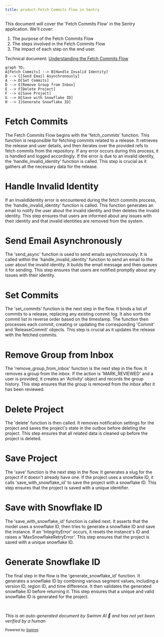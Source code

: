 ```yaml
---
title: product-Fetch Commits Flow in Sentry
---
```

This document will cover the 'Fetch Commits Flow' in the Sentry application. We'll cover:

1. The purpose of the Fetch Commits Flow
2. The steps involved in the Fetch Commits Flow
3. The impact of each step on the end user.

Technical document: <SwmLink doc-title="Understanding the Fetch Commits Flow">[Understanding the Fetch Commits Flow](/.swm/understanding-the-fetch-commits-flow.tsq3pw6d.sw.md)</SwmLink>

```mermaid
graph TD;
A[Fetch Commits] --> B[Handle Invalid Identity]
B --> C[Send Email Asynchronously]
A --> D[Set Commits]
D --> E[Remove Group from Inbox]
E --> F[Delete Project]
F --> G[Save Project]
G --> H[Save with Snowflake ID]
H --> I[Generate Snowflake ID]
```

# Fetch Commits

The Fetch Commits Flow begins with the 'fetch_commits' function. This function is responsible for fetching commits related to a release. It retrieves the release and user details, and then iterates over the provided refs to fetch commits from the repository. If any error occurs during this process, it is handled and logged accordingly. If the error is due to an invalid identity, the 'handle_invalid_identity' function is called. This step is crucial as it gathers all the necessary data for the release.

# Handle Invalid Identity

If an InvalidIdentity error is encountered during the fetch commits process, the 'handle_invalid_identity' function is called. This function generates an email to notify the user about the invalid identity and then deletes the invalid identity. This step ensures that users are informed about any issues with their identity and that invalid identities are removed from the system.

# Send Email Asynchronously

The 'send_async' function is used to send emails asynchronously. It is called within the 'handle_invalid_identity' function to send an email to the user about the invalid identity. It builds the email message and then queues it for sending. This step ensures that users are notified promptly about any issues with their identity.

# Set Commits

The 'set_commits' function is the next step in the flow. It binds a list of commits to a release, replacing any existing commit log. It also sorts the commit list in reverse order based on the timestamp. The function then processes each commit, creating or updating the corresponding 'Commit' and 'ReleaseCommit' objects. This step is crucial as it updates the release with the fetched commits.

# Remove Group from Inbox

The 'remove_group_from_inbox' function is the next step in the flow. It removes a group from the inbox. If the action is 'MARK_REVIEWED' and a user is provided, it creates an 'Activity' object and records the group history. This step ensures that the group is removed from the inbox after it has been reviewed.

# Delete Project

The 'delete' function is then called. It removes notification settings for the project and saves the project's state in the outbox before deleting the project. This step ensures that all related data is cleaned up before the project is deleted.

# Save Project

The 'save' function is the next step in the flow. It generates a slug for the project if it doesn't already have one. If the project uses a snowflake ID, it calls 'save_with_snowflake_id' to save the project with a snowflake ID. This step ensures that the project is saved with a unique identifier.

# Save with Snowflake ID

The 'save_with_snowflake_id' function is called next. It asserts that the model uses a snowflake ID, then tries to generate a snowflake ID and save the instance. If an 'IntegrityError' occurs, it resets the instance's ID and raises a 'MaxSnowflakeRetryError'. This step ensures that the project is saved with a unique snowflake ID.

# Generate Snowflake ID

The final step in the flow is the 'generate_snowflake_id' function. It generates a snowflake ID by combining various segment values, including a version ID, region ID, and time difference. It then validates the generated snowflake ID before returning it. This step ensures that a unique and valid snowflake ID is generated for the project.

&nbsp;

*This is an auto-generated document by Swimm AI 🌊 and has not yet been verified by a human*

<SwmMeta version="3.0.0" repo-id="Z2l0aHViJTNBJTNBc2VudHJ5LWRlbW8lM0ElM0FTd2ltbS1EZW1v" repo-name="sentry-demo" doc-type="product-flows"><sup>Powered by [Swimm](/)</sup></SwmMeta>
